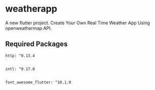 # weatherapp

A new flutter project. Create Your Own Real Time Weather App Using openweathermap API.

## Required Packages

```
http: ^0.13.4


intl: ^0.17.0


font_awesome_flutter: ^10.1.0
```

